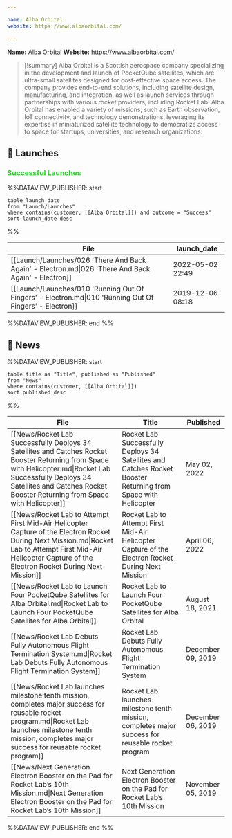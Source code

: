 ```yaml
---

name: Alba Orbital
website: https://www.albaorbital.com/

---
```


**Name:** Alba Orbital
**Website:** https://www.albaorbital.com/

>[!summary]
Alba Orbital is a Scottish aerospace company specializing in the development and launch of PocketQube satellites, which are ultra-small satellites designed for cost-effective space access. The company provides end-to-end solutions, including satellite design, manufacturing, and integration, as well as launch services through partnerships with various rocket providers, including Rocket Lab. Alba Orbital has enabled a variety of missions, such as Earth observation, IoT connectivity, and technology demonstrations, leveraging its expertise in miniaturized satellite technology to democratize access to space for startups, universities, and research organizations.

## 🚀 Launches

### <span style="color:limegreen">Successful Launches</span>

%%DATAVIEW_PUBLISHER: start
```
table launch_date
from "Launch/Launches"
where contains(customer, [[Alba Orbital]]) and outcome = "Success"
sort launch_date desc
```
%%

| File                                                                                                    | launch_date      |
| ------------------------------------------------------------------------------------------------------- | ---------------- |
| [[Launch/Launches/026 'There And Back Again' - Electron.md\|026 'There And Back Again' - Electron]]     | 2022-05-02 22:49 |
| [[Launch/Launches/010 'Running Out Of Fingers' - Electron.md\|010 'Running Out Of Fingers' - Electron]] | 2019-12-06 08:18 |

%%DATAVIEW_PUBLISHER: end %%
## 📰 News

%%DATAVIEW_PUBLISHER: start
```
table title as "Title", published as "Published"
from "News"
where contains(customer, [[Alba Orbital]])
sort published desc
```
%%

| File                                                                                                                                                                                                                                     | Title                                                                                                          | Published         |
| ---------------------------------------------------------------------------------------------------------------------------------------------------------------------------------------------------------------------------------------- | -------------------------------------------------------------------------------------------------------------- | ----------------- |
| [[News/Rocket Lab Successfully Deploys 34 Satellites and Catches Rocket Booster Returning from Space with Helicopter.md\|Rocket Lab Successfully Deploys 34 Satellites and Catches Rocket Booster Returning from Space with Helicopter]] | Rocket Lab Successfully Deploys 34 Satellites and Catches Rocket Booster Returning from Space with Helicopter  | May 02, 2022      |
| [[News/Rocket Lab to Attempt First Mid-Air Helicopter Capture of the Electron Rocket During Next Mission.md\|Rocket Lab to Attempt First Mid-Air Helicopter Capture of the Electron Rocket During Next Mission]]                         | Rocket Lab to Attempt First Mid-Air Helicopter Capture of the Electron Rocket During Next Mission              | April 06, 2022    |
| [[News/Rocket Lab to Launch Four PocketQube Satellites for Alba Orbital.md\|Rocket Lab to Launch Four PocketQube Satellites for Alba Orbital]]                                                                                           | Rocket Lab to Launch Four PocketQube Satellites for Alba Orbital                                               | August 18, 2021   |
| [[News/Rocket Lab Debuts Fully Autonomous Flight Termination System.md\|Rocket Lab Debuts Fully Autonomous Flight Termination System]]                                                                                                   | Rocket Lab Debuts Fully Autonomous Flight Termination System                                                   | December 09, 2019 |
| [[News/Rocket Lab launches milestone tenth mission, completes major success for reusable rocket program.md\|Rocket Lab launches milestone tenth mission, completes major success for reusable rocket program]]                           | Rocket Lab launches milestone tenth mission, completes major success for reusable rocket program               | December 06, 2019 |
| [[News/Next Generation Electron Booster on the Pad  for Rocket Lab’s 10th Mission.md\|Next Generation Electron Booster on the Pad  for Rocket Lab’s 10th Mission]]                                                                       | Next Generation Electron Booster on the Pad  for Rocket Lab’s 10th Mission                                     | November 05, 2019 |

%%DATAVIEW_PUBLISHER: end %%